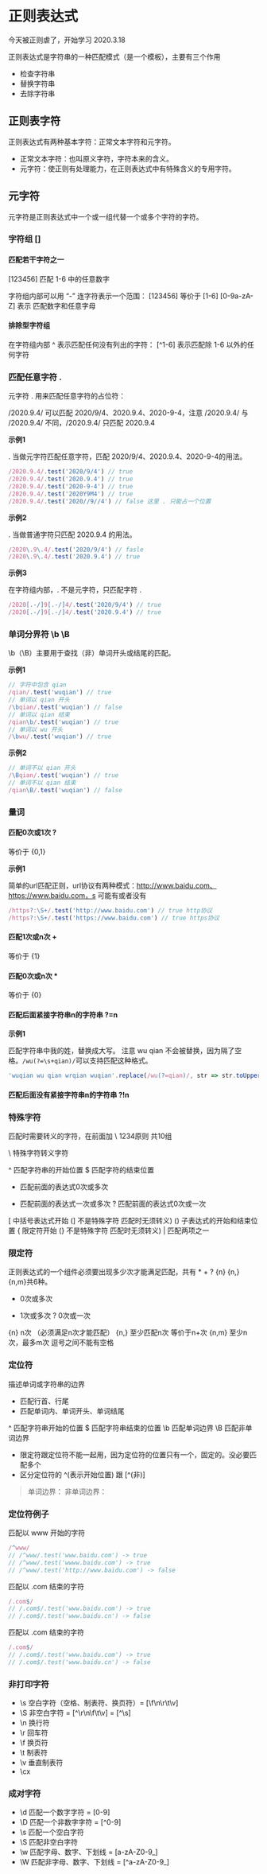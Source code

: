 # 正则表达式

今天被正则虐了，开始学习 2020.3.18

正则表达式是字符串的一种匹配模式（是一个模板），主要有三个作用
- 检查字符串
- 替换字符串
- 去除字符串

## 正则表字符

正则表达式有两种基本字符：正常文本字符和元字符。

- 正常文本字符：也叫原义字符，字符本来的含义。
- 元字符：使正则有处理能力，在正则表达式中有特殊含义的专用字符。

## 元字符

元字符是正则表达式中一个或一组代替一个或多个字符的字符。

### 字符组 []

#### 匹配若干字符之一

[123456] 匹配 1-6 中的任意数字

字符组内部可以用 “-” 连字符表示一个范围：
[123456] 等价于 [1-6]
[0-9a-zA-Z] 表示 匹配数字和任意字母

#### 排除型字符组

在字符组内部 ^ 表示匹配任何没有列出的字符：
[^1-6] 表示匹配除 1-6 以外的任何字符

### 匹配任意字符 .

元字符 . 用来匹配任意字符的占位符：

/2020.9.4/ 可以匹配 2020/9/4、2020.9.4、2020-9-4，注意 /2020.9.4/ 与 /2020\.9\.4/ 不同，/2020\.9\.4/ 只匹配 2020.9.4

**示例1**

. 当做元字符匹配任意字符，匹配 2020/9/4、2020.9.4、2020-9-4的用法。

```js
/2020.9.4/.test('2020/9/4') // true
/2020.9.4/.test('2020.9.4') // true
/2020.9.4/.test('2020-9-4') // true
/2020.9.4/.test('2020Y9M4') // true
/2020.9.4/.test('2020//9//4') // false 这里 . 只能占一个位置
```

**示例2**

. 当做普通字符只匹配 2020.9.4 的用法。

```js
/2020\.9\.4/.test('2020/9/4') // fasle
/2020\.9\.4/.test('2020.9.4') // true
```

**示例3**

在字符组内部，. 不是元字符，只匹配字符 .

```js
/2020[.-/]9[.-/]4/.test('2020/9/4') // true
/2020[.-/]9[.-/]4/.test('2020.9.4') // true
```

### 单词分界符 \b \B

\b（\B）主要用于查找（非）单词开头或结尾的匹配。 

**示例1**

```js
// 字符中包含 qian
/qian/.test('wuqian') // true
// 单词以 qian 开头
/\bqian/.test('wuqian') // false
// 单词以 qian 结束
/qian\b/.test('wuqian') // true
// 单词以 wu 开头
/\bwu/.test('wuqian') // true
```

**示例2**

```js
// 单词不以 qian 开头
/\Bqian/.test('wuqian') // true
// 单词不以 qian 结束
/qian\B/.test('wuqian') // false
```
### 量词

#### 匹配0次或1次 ?

等价于 {0,1}

**示例1**

简单的url匹配正则，url协议有两种模式：http://www.baidu.com、https://www.baidu.com，s 可能有或者没有

```js
/https?:\S+/.test('http://www.baidu.com') // true http协议
/https?:\S+/.test('https://www.baidu.com') // true https协议
```

#### 匹配1次或n次 + 

等价于 {1}

#### 匹配0次或n次 *

等价于 {0}

#### 匹配后面紧接字符串n的字符串 ?=n

**示例1**

匹配字符串中我的姓，替换成大写。
注意 wu qian 不会被替换，因为隔了空格。```/wu(?=\s+qian)/```可以支持匹配这种格式。 

```js
'wuqian wu qian wrqian wuqian'.replace(/wu(?=qian)/, str => str.toUpperCase()) 'WUqian wu qian wrqian WUqian'
```

#### 匹配后面没有紧接字符串n的字符串 ?!n

### 特殊字符

匹配时需要转义的字符，在前面加 \ 
1234原则 共10组

\   特殊字符转义字符

^   匹配字符串的开始位置
$   匹配字符的结束位置

*   匹配前面的表达式0次或多次
+   匹配前面的表达式一次或多次
?   匹配前面的表达式0次或一次

[   中括号表达式开始 (] 不是特殊字符 匹配时无须转义)
()  子表达式的开始和结束位置
{   限定符开始 (} 不是特殊字符 匹配时无须转义)
|   匹配两项之一

### 限定符

正则表达式的一个组件必须要出现多少次才能满足匹配，共有 * + ? {n} {n,} {n,m}共6种。

* 0次或多次
+ 1次或多次
? 0次或一次

{n} n次 （必须满足n次才能匹配）
{n,} 至少匹配n次 等价于n+次
{n,m} 至少n次，最多m次 逗号之间不能有空格

### 定位符

描述单词或字符串的边界
- 匹配行首、行尾
- 匹配单词内、单词开头、单词结尾

^   匹配字符串开始的位置
$   匹配字符串结束的位置
\b  匹配单词边界
\B  匹配非单词边界

- 限定符跟定位符不能一起用，因为定位符的位置只有一个，固定的。没必要匹配多个
- 区分定位符的 ^(表示开始位置) 跟 [^(非)]

> 单词边界：
> 非单词边界：

### 定位符例子

匹配以 www 开始的字符
``` js
/^www/
// /^www/.test('www.baidu.com') -> true
// /^www/.test('wwww.baidu.com') -> true
// /^www/.test('http://www.baidu.com') -> false
```

匹配以 .com 结束的字符
``` js
/.com$/
// /.com$/.test('www.baidu.com') -> true
// /.com$/.test('www.baidu.cn') -> false
```

匹配以 .com 结束的字符
``` js
/.com$/
// /.com$/.test('www.baidu.com') -> true
// /.com$/.test('www.baidu.cn') -> false
```

### 非打印字符

- \s  空白字符（空格、制表符、换页符）= [\f\n\r\t\v]
- \S  非空白字符 = [^\r\n\f\t\v] = [^\s] 
- \n  换行符
- \r  回车符
- \f  换页符
- \t  制表符
- \v  垂直制表符
- \cx 

### 成对字符

- \d  匹配一个数字字符 = [0-9]
- \D  匹配一个非数字字符 = [^0-9]
- \s  匹配一个空白字符
- \S  匹配非空白字符
- \w  匹配字母、数字、下划线 = [a-zA-Z0-9_]
- \W  匹配非字母、数字、下划线 = [^a-zA-Z0-9_]
